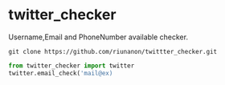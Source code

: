 # twitter_checker
Username,Email and PhoneNumber available checker.

```
git clone https://github.com/riunanon/twittter_checker.git
```
```py
from twitter_checker import twitter
twitter.email_check('mail@ex)
```
